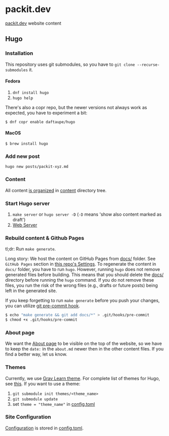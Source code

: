 # packit.dev
[packit.dev](https://packit.dev) website content

## Hugo

### Installation

This repository uses git submodules, so you have to `git clone --recurse-submodules` it.

#### Fedora

1. `dnf install hugo`
2. `hugo help`

There's also a copr repo, but the newer versions not always work as expected, you have to experiment a bit:
```
$ dnf copr enable daftaupe/hugo
```

#### MacOS

```
$ brew install hugo
```

### Add new post

`hugo new posts/packit-xyz.md`

### Content

All content [is organized](https://gohugo.io/content-management/organization) in [content](content/) directory tree.

### Start Hugo server

1. `make server` or `hugo server -D` (`-D` means 'show also content marked as draft')
2. [Web Server](http://localhost:1313)


### Rebuild content & Github Pages

tl;dr:
Run `make generate`.

Long story:
We host the content on GitHub Pages from [docs/](docs/) folder.
See `GitHub Pages` section in [this repo's Settings](https://github.com/packit-service/packit.dev/settings).
To regenerate the content in `docs/` folder, you have to run `hugo`.
However, running `hugo` does not remove generated files before building.
This means that you should delete the [docs/](docs/) directory before running the `hugo` command.
If you do not remove these files, you run the risk of the wrong files (e.g., drafts or future posts) being left in the generated site.

If you keep forgetting to run `make generate` before you push your changes, you can utilize [git pre-commit hook](https://git-scm.com/docs/githooks#_pre_commit).

```sh
$ echo "make generate && git add docs/*" > .git/hooks/pre-commit
$ chmod +x .git/hooks/pre-commit
```

### About page

We want the [About page](https://github.com/packit-service/packit.dev/blob/master/content/about.md)
to be visible on the top of the website, so we have to keep the `date:` in the `about.md` newer then in the other content files.
If you find a better way, let us know.

### Themes

Currently, we use [Grav Learn theme](https://github.com/matcornic/hugo-theme-learn).
For complete list of themes for Hugo, see [this](https://themes.gohugo.io).
If you want to use a theme:

1. `git submodule init themes/<theme_name>`
2. `git submodule update`
3. set `theme = "theme_name"` in [config.toml](config.toml)

### Site Configuration

[Configuration](https://gohugo.io/getting-started/configuration/) is stored in [config.toml](config.toml).
